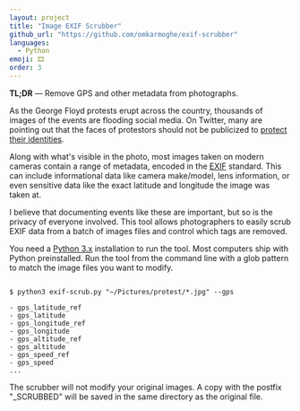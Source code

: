 ```yaml
---
layout: project
title: "Image EXIF Scrubber"
github_url: "https://github.com/omkarmoghe/exif-scrubber"
languages:
  - Python
emoji: 🎞
order: 3
---
```


**TL;DR** &mdash; Remove GPS and other metadata from photographs.

As the George Floyd protests erupt across the country, thousands of images of the events are flooding social media. On Twitter, many are pointing out that the faces of protestors should not be publicized to [protect their identities](https://www.google.com/search?q=ferguson+protestors+killed).

Along with what's visible in the photo, most images taken on modern cameras contain a range of metadata, encoded in the [EXIF](https://www.wikiwand.com/en/Exif) standard. This can include informational data like camera make/model, lens information, or even sensitive data like the exact latitude and longitude the image was taken at.

I believe that documenting events like these are important, but so is the privacy of everyone involved. This tool allows photographers to easily scrub EXIF data from a batch of images files and control which tags are removed.

You need a [Python 3.x](https://www.python.org/downloads/) installation to run the tool. Most computers ship with Python preinstalled. Run the tool from the command line with a glob pattern to match the image files you want to modify.

<pre><code class="shell">
$ python3 exif-scrub.py "~/Pictures/protest/*.jpg" --gps

- gps_latitude_ref
- gps_latitude
- gps_longitude_ref
- gps_longitude
- gps_altitude_ref
- gps_altitude
- gps_speed_ref
- gps_speed
...
</code></pre>

The scrubber will not modify your original images. A copy with the postfix "_SCRUBBED" will be saved in the same directory as the original file.

